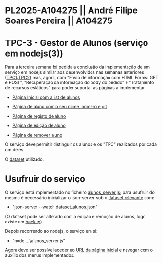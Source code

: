 # PL2025-A104275 ||  André Filipe Soares Pereira || A104275
# TPC-3 - Gestor de Alunos (serviço em nodejs(3))


Para a terceira semana foi pedida a conclusão da implementação de um serviço em nodejs similar aos desenvolvidos nas semanas anteriores ([TPC1](https://github.com/AndrePereira123/EngWeb2025-A104275/tree/main/TPC1)/[TPC2](https://github.com/AndrePereira123/EngWeb2025-A104275/tree/main/TPC2)) mas, agora, com "Envio de informação com HTML Forms: GET e POST", "Recuperação da informação do body do pedido" e 
"Tratamento de recursos estáticos" para poder suportar as páginas a implementar:

- [Página Inicial com a list de alunos](https://andrepereira123.github.io/EngWeb2025-A104275/paginas_tpc3/pagina_inicial.html)

- [Página de aluno com o seu nome, número e git](https://andrepereira123.github.io/EngWeb2025-A104275/paginas_tpc3/pagina_aluno.html)

- [Página de registo de aluno](https://andrepereira123.github.io/EngWeb2025-A104275/paginas_tpc3/pagina_registo.html)

- [Página de edição de aluno](https://andrepereira123.github.io/EngWeb2025-A104275/paginas_tpc3/pagina_edicao.html)

- [Página de remover aluno](https://andrepereira123.github.io/EngWeb2025-A104275/paginas_tpc3/pagina_remocao.html)

O serviço deve permitir distinguir os alunos e os "TPC" realizados por cada um deles.

O [dataset](https://github.com/AndrePereira123/EngWeb2025-A104275/blob/main/TPC2/dataset.json) utilizado.


# Usufruir do serviço

O serviço está implementado no ficheiro [alunos_server.js](https://github.com/AndrePereira123/EngWeb2025-A104275/blob/main/TPC3/alunos_server.js); para usufruir do mesmo é necessário inicializar o json-server sob o [dataset relevante](https://github.com/AndrePereira123/EngWeb2025-A104275/blob/main/TPC3/dataset_alunos.json) com: 
 - "json-server --watch dataset_alunos.json" 

(O dataset pode ser alterado com a edição e remoção de alunos, logo existe um [backup](https://github.com/AndrePereira123/EngWeb2025-A104275/blob/main/TPC3/dataset_preservado)) 


Depois recorrendo ao nodejs, o serviço em si:
 - "node ...\alunos_server.js" 

Agora deve ser possível aceder ao [URL da página inicial](http://localhost:7777/) e navegar com o auxílio dos menus implementados.

